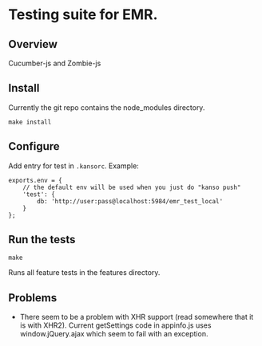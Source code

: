 # Testing suite for EMR.

## Overview

Cucumber-js and Zombie-js 

## Install

Currently the git repo contains the node_modules directory. 

`make install`

## Configure

Add entry for test in `.kansorc`. Example:
```
exports.env = {
    // the default env will be used when you just do "kanso push"
    'test': {
        db: 'http://user:pass@localhost:5984/emr_test_local'  
    }
};
```

## Run the tests

`make` 

Runs all feature tests in the features directory.

## Problems
* There seem to be a problem with XHR support (read somewhere that it is with XHR2). Current getSettings code in appinfo.js uses window.jQuery.ajax which seem to fail with an exception.